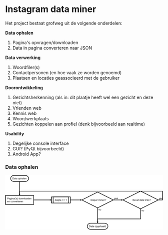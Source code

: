 # Instagram data miner

Het project bestaat grofweg uit de volgende onderdelen:

**Data ophalen**
 1. Pagina's opvragen/downloaden
 2. Data in pagina converteren naar JSON

**Data verwerking**
 1. Woordfiler(s)
 2. Contactpersonen (en hoe vaak ze worden genoemd)
 3. Plaatsen en locaties geassocieerd met de gebruiker

**Doorontwikkeling**
 1. Gezichtsherkenning (als in: dit plaatje heeft wel een gezicht en deze niet)
 2. Vrienden web
 3. Kennis web
 4. Woon/werkplaats
 5. Gezichten koppelen aan profiel (denk bijvoorbeeld aan realtime)

**Usability**
 1. Degelijke console interface
 2. GUI? (PyQt bijvoorbeeld)
 3. Android App?

### Data ophalen
![alt text](https://github.com/xelus47/datamining/raw/master/common/images/data_ophalen.png "Data ophalen")
